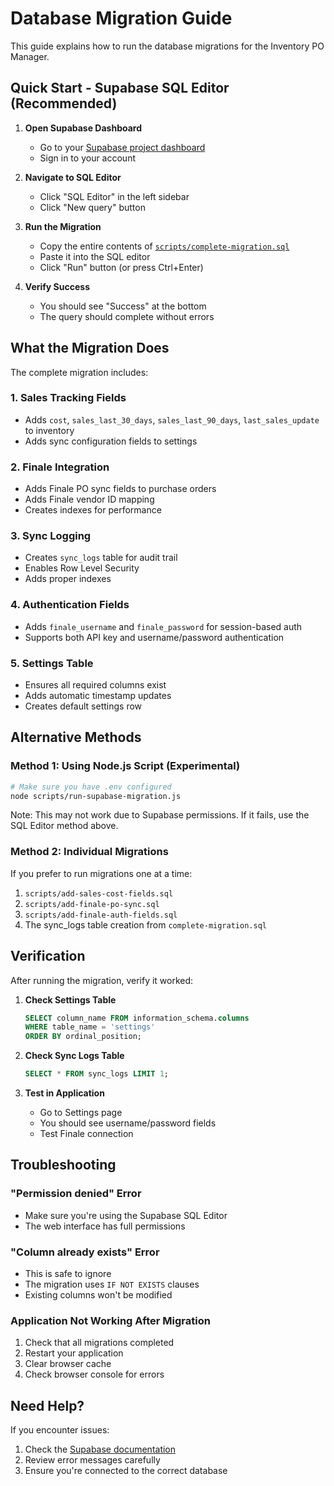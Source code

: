# Database Migration Guide

This guide explains how to run the database migrations for the Inventory PO Manager.

## Quick Start - Supabase SQL Editor (Recommended)

1. **Open Supabase Dashboard**
   - Go to your [Supabase project dashboard](https://app.supabase.com)
   - Sign in to your account

2. **Navigate to SQL Editor**
   - Click "SQL Editor" in the left sidebar
   - Click "New query" button

3. **Run the Migration**
   - Copy the entire contents of [`scripts/complete-migration.sql`](../scripts/complete-migration.sql)
   - Paste it into the SQL editor
   - Click "Run" button (or press Ctrl+Enter)

4. **Verify Success**
   - You should see "Success" at the bottom
   - The query should complete without errors

## What the Migration Does

The complete migration includes:

### 1. Sales Tracking Fields
- Adds `cost`, `sales_last_30_days`, `sales_last_90_days`, `last_sales_update` to inventory
- Adds sync configuration fields to settings

### 2. Finale Integration
- Adds Finale PO sync fields to purchase orders
- Adds Finale vendor ID mapping
- Creates indexes for performance

### 3. Sync Logging
- Creates `sync_logs` table for audit trail
- Enables Row Level Security
- Adds proper indexes

### 4. Authentication Fields
- Adds `finale_username` and `finale_password` for session-based auth
- Supports both API key and username/password authentication

### 5. Settings Table
- Ensures all required columns exist
- Adds automatic timestamp updates
- Creates default settings row

## Alternative Methods

### Method 1: Using Node.js Script (Experimental)
```bash
# Make sure you have .env configured
node scripts/run-supabase-migration.js
```
Note: This may not work due to Supabase permissions. If it fails, use the SQL Editor method above.

### Method 2: Individual Migrations
If you prefer to run migrations one at a time:

1. `scripts/add-sales-cost-fields.sql`
2. `scripts/add-finale-po-sync.sql`
3. `scripts/add-finale-auth-fields.sql`
4. The sync_logs table creation from `complete-migration.sql`

## Verification

After running the migration, verify it worked:

1. **Check Settings Table**
   ```sql
   SELECT column_name FROM information_schema.columns 
   WHERE table_name = 'settings' 
   ORDER BY ordinal_position;
   ```

2. **Check Sync Logs Table**
   ```sql
   SELECT * FROM sync_logs LIMIT 1;
   ```

3. **Test in Application**
   - Go to Settings page
   - You should see username/password fields
   - Test Finale connection

## Troubleshooting

### "Permission denied" Error
- Make sure you're using the Supabase SQL Editor
- The web interface has full permissions

### "Column already exists" Error
- This is safe to ignore
- The migration uses `IF NOT EXISTS` clauses
- Existing columns won't be modified

### Application Not Working After Migration
1. Check that all migrations completed
2. Restart your application
3. Clear browser cache
4. Check browser console for errors

## Need Help?

If you encounter issues:
1. Check the [Supabase documentation](https://supabase.com/docs/guides/database)
2. Review error messages carefully
3. Ensure you're connected to the correct database